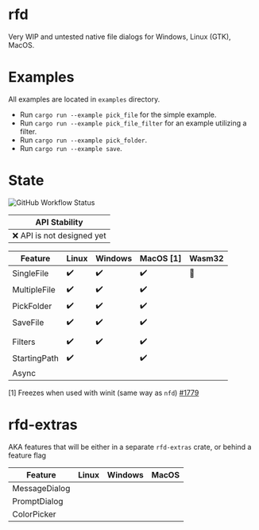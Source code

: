 # rfd

Very WIP and untested native file dialogs for Windows, Linux (GTK), MacOS.

# Examples

All examples are located in `examples` directory.

- Run `cargo run --example pick_file` for the simple example.
- Run `cargo run --example pick_file_filter` for an example utilizing a filter.
- Run `cargo run --example pick_folder`.
- Run `cargo run --example save`.

# State

![GitHub Workflow Status](https://img.shields.io/github/workflow/status/PolyMeilex/rfd/Rust/master?style=flat-square)

| API Stability               |
| --------------------------- |
| :x: API is not designed yet |

| Feature      | Linux              | Windows            | MacOS [1]          | Wasm32         |
| ------------ | ------------------ | ------------------ | ------------------ | -------------- |
| SingleFile   | :heavy_check_mark: | :heavy_check_mark: | :heavy_check_mark: | :construction: |
| MultipleFile | :heavy_check_mark: | :heavy_check_mark: | :heavy_check_mark: |                |
| PickFolder   | :heavy_check_mark: | :heavy_check_mark: | :heavy_check_mark: |                |
| SaveFile     | :heavy_check_mark: | :heavy_check_mark: | :heavy_check_mark: |                |
|              |                    |                    |                    |                |
| Filters      | :heavy_check_mark: | :heavy_check_mark: | :heavy_check_mark: |
| StartingPath | :heavy_check_mark: |                    | :heavy_check_mark: |                |
| Async        |                    |                    |                    |                |

[1] Freezes when used with winit (same way as `nfd`) [#1779](https://github.com/rust-windowing/winit/issues/1779)

# rfd-extras

AKA features that will be either in a separate `rfd-extras` crate, or behind a feature flag

| Feature       | Linux | Windows | MacOS |
| ------------- | ----- | ------- | ----- |
| MessageDialog |       |         |       |
| PromptDialog  |       |         |       |
| ColorPicker   |       |         |       |
